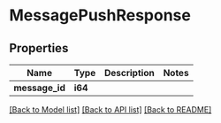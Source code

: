 # MessagePushResponse

## Properties

Name | Type | Description | Notes
------------ | ------------- | ------------- | -------------
**message_id** | **i64** |  | 

[[Back to Model list]](../README.md#documentation-for-models) [[Back to API list]](../README.md#documentation-for-api-endpoints) [[Back to README]](../README.md)



